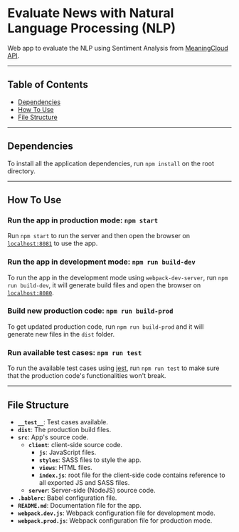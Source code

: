# Evaluate News with Natural Language Processing (NLP)

Web app to evaluate the NLP using Sentiment Analysis from [MeaningCloud API](https://www.meaningcloud.com/developer/sentiment-analysis).

---

## Table of Contents

- [Dependencies](#Dependencies)
- [How To Use](#How-To-Use)
- [File Structure](#File-Structure)

---

## Dependencies

To install all the application dependencies, run `npm install` on the root directory.

---

## How To Use

### Run the app in production mode: `npm start`

Run `npm start` to run the server and then open the browser on [`localhost:8081`](http://localhost:8081) to use the app.

### Run the app in development mode: `npm run build-dev`

To run the app in the development mode using `webpack-dev-server`, run `npm run build-dev`, it will generate build files and open the browser on [`localhost:8080`](http://localhost:8080).

### Build new production code: `npm run build-prod`

To get updated production code, run `npm run build-prod` and it will generate new files in the `dist` folder.

### Run available test cases: `npm run test`

To run the available test cases using [jest](https://jestjs.io/), run `npm run test` to make sure that the production code's functionalities won't break.

---

## File Structure

- **`__test__`**: Test cases available.
- **`dist`**: The production build files.
- **`src`**: App's source code.
  - **`client`**: client-side source code.
    - **`js`**: JavaScript files.
    - **`styles`**: SASS files to style the app.
    - **`views`**: HTML files.
    - **`index.js`**: root file for the client-side code contains reference to all exported JS and SASS files.
  - **`server`**: Server-side (NodeJS) source code.
- **`.bablerc`**: Babel configuration file.
- **`README.md`**: Documentation file for the app.
- **`webpack.dev.js`**: Webpack configuration file for development mode.
- **`webpack.prod.js`**: Webpack configuration file for production mode.
